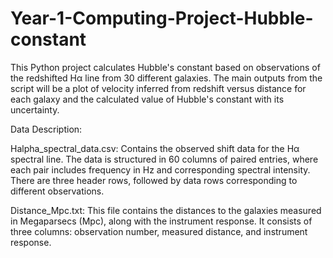 # Year-1-Computing-Project-Hubble-constant

This Python project calculates Hubble's constant based on observations of the redshifted Hα line from 30 different galaxies. The main outputs from the script will be a plot of velocity inferred from redshift versus distance for each galaxy and the calculated value of Hubble's constant with its uncertainty.

Data Description:

Halpha_spectral_data.csv: Contains the observed shift data for the Hα spectral line. The data is structured in 60 columns of paired entries, where each pair includes frequency in Hz and corresponding spectral intensity. There are three header rows, followed by data rows corresponding to different observations.

Distance_Mpc.txt: This file contains the distances to the galaxies measured in Megaparsecs (Mpc), along with the instrument response. It consists of three columns: observation number, measured distance, and instrument response.
